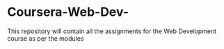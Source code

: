 # Coursera-Web-Dev-
This repository will contain all the assignments for the Web Development course as per the modules
